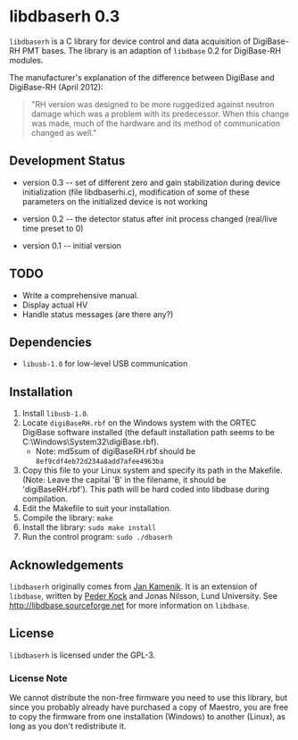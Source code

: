 # libdbaserh 0.3
`libdbaserh` is a C library for device control and data acquisition of DigiBase-RH PMT bases. The library is an adaption of `libdbase` 0.2 for DigiBase-RH modules.

The manufacturer's explanation of the difference between DigiBase and DigiBase-RH (April 2012):

>"RH version was designed to be more ruggedized against neutron damage which
> was a problem with its predecessor. When this change was made, much of the
> hardware and its method of communication changed as well."

## Development Status
- version 0.3 -- set of different zero and gain stabilization during
                 device initialization (file libdbaserhi.c),
                 modification of some of these parameters on the initialized
                 device is not working

- version 0.2 -- the detector status after init process changed
                 (real/live time preset to 0)

- version 0.1 -- initial version

##  TODO
- Write a comprehensive manual.
- Display actual HV
- Handle status messages (are there any?)

## Dependencies
- `libusb-1.0` for low-level USB communication

## Installation
1. Install `libusb-1.0`.
1. Locate `digiBaseRH.rbf` on the Windows system with the ORTEC DigiBase software installed (the default installation path seems to be C:\Windows\System32\digiBase.rbf).
    - Note: md5sum of digiBaseRH.rbf should be `8ef9cdf4eb72d234a8add7afee4963ba`
1. Copy this file to your Linux system and specify its path in the Makefile.
  (Note: Leave the capital 'B' in the filename, it should be 'digiBaseRH.rbf').
  This path will be hard coded into libdbase during compilation.
1. Edit the Makefile to suit your installation.
1. Compile the library: ```make```
1. Install the library: ```sudo make install```
1. Run the control program: ```sudo ./dbaserh```

## Acknowledgements
`libdbaserh` originally comes from [Jan Kamenik](kamenik@hawaii.edu). It is an extension of `libdbase`, written by [Peder Kock](peder.kock@med.lu.se) and Jonas Nilsson,
Lund University. See http://libdbase.sourceforge.net for more information on `libdbase`.

## License
`libdbaserh` is licensed under the GPL-3.

### License Note
We cannot distribute the non-free firmware you need to use this library, but since you probably already have purchased a copy of Maestro, you are free to copy the firmware from one installation (Windows) to another (Linux), as long as you don't redistribute it.
